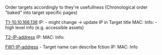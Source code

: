 Order targets accordingly to they're usefullness
(Chronological order "baked" into target specific pages)

[T1-10.10.166.136](T1/T1-10.10.166.136.md)
IP:  - might change -> update IP in Target title
MAC:
Info: - high level info (e.g. accessible assets)


[T2-IP-address]()
IP:
MAC:
Info:


[FW1-IP-address]() - Target name can describe fction
IP:
MAC:
Info